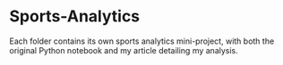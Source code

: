 # Sports-Analytics

Each folder contains its own sports analytics mini-project, with both the original Python notebook and my article detailing my analysis. 
